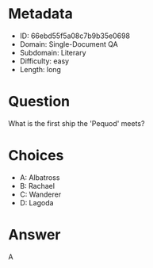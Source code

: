 # Metadata

- ID: 66ebd55f5a08c7b9b35e0698
- Domain: Single-Document QA
- Subdomain: Literary
- Difficulty: easy
- Length: long

# Question

What is the first ship the 'Pequod' meets?

# Choices

- A: Albatross
- B: Rachael
- C: Wanderer
- D: Lagoda

# Answer

A
